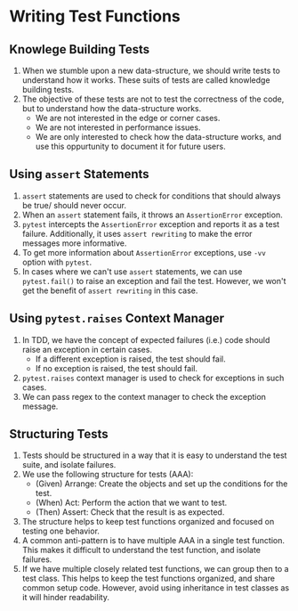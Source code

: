 # Writing Test Functions

## Knowlege Building Tests
1. When we stumble upon a new data-structure, we should write tests to understand how it works. These suits of tests are called knowledge building tests.
2. The objective of these tests are not to test the correctness of the code, but to understand how the data-structure works.
   - We are not interested in the edge or corner cases.
   - We are not interested in performance issues.
   - We are only interested to check how the data-structure works, and use this oppurtunity to document it for future users.

## Using `assert` Statements
1. `assert` statements are used to check for conditions that should always be true/ should never occur.
2. When an `assert` statement fails, it throws an `AssertionError` exception.
3. `pytest` intercepts the `AssertionError` exception and reports it as a test failure. Additionally, it uses `assert rewriting` to make the error messages more informative.
4. To get more information about `AssertionError` exceptions, use `-vv` option with `pytest`.
5. In cases where we can't use `assert` statements, we can use `pytest.fail()` to raise an exception and fail the test. However, we won't get the benefit of `assert rewriting` in this case.

## Using `pytest.raises` Context Manager
1. In TDD, we have the concept of expected failures (i.e.) code should raise an exception in certain cases.
   - If a different exception is raised, the test should fail.
   - If no exception is raised, the test should fail.
2. `pytest.raises` context manager is used to check for exceptions in such cases.
3. We can pass regex to the context manager to check the exception message.

## Structuring Tests
1. Tests should be structured in a way that it is easy to understand the test suite, and isolate failures.
2. We use the following structure for tests (AAA):
   - (Given) Arrange: Create the objects and set up the conditions for the test.
   - (When) Act: Perform the action that we want to test.
   - (Then) Assert: Check that the result is as expected.
3. The structure helps to keep test functions organized and focused on testing one behavior.
4. A common anti-pattern is to have multiple AAA in a single test function. This makes it difficult to understand the test function, and isolate failures.
5. If we have multiple closely related test functions, we can group then to a test class. This helps to keep the test functions organized, and share common setup code. However, avoid using inheritance in test classes as it will hinder readability.
